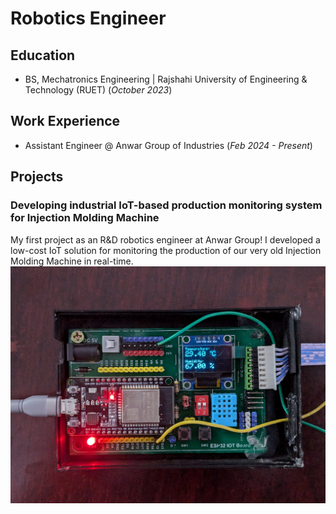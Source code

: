# Robotics Engineer

## Education
- BS, Mechatronics Engineering | Rajshahi University of Engineering & Technology (RUET) (_October 2023_)

## Work Experience
- Assistant Engineer @ Anwar Group of Industries (_Feb 2024 - Present_)


## Projects
### Developing industrial IoT-based production monitoring system for Injection Molding Machine
My first project as an R&D robotics engineer at Anwar Group! I developed a low-cost IoT solution for monitoring the production of our very old Injection Molding Machine in real-time. 
![Factory Automation](/img/device1.jpg)

